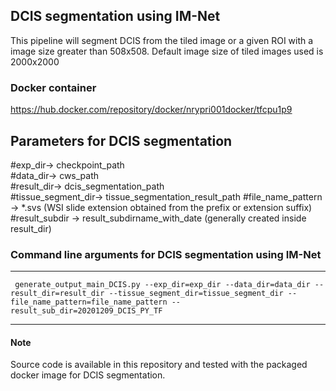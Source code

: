 ## DCIS segmentation using IM-Net

This pipeline will segment DCIS from the tiled image or a given ROI with a image size greater than 508x508. Default image size of tiled images used is 2000x2000

### Docker container

https://hub.docker.com/repository/docker/nrypri001docker/tfcpu1p9


## Parameters for DCIS segmentation

#exp_dir-> checkpoint_path                        
#data_dir-> cws_path                               
#result_dir-> dcis_segmentation_path                                    
#tissue_segment_dir-> tissue_segmentation_result_path
#file_name_pattern -> *.svs (WSI slide extension obtained from the prefix or extension suffix)
#result_subdir -> result_subdirname_with_date (generally created inside result_dir)

### Command line arguments for DCIS segmentation using IM-Net
--------------------------------------------------------------------------------------------------------------------------

``` generate_output_main_DCIS.py --exp_dir=exp_dir --data_dir=data_dir --result_dir=result_dir --tissue_segment_dir=tissue_segment_dir --file_name_pattern=file_name_pattern --result_sub_dir=20201209_DCIS_PY_TF```

--------------------------------------------------------------------------------------------------------------------------

#### Note
Source code is available in this repository and tested with the packaged docker image for DCIS segmentation.
